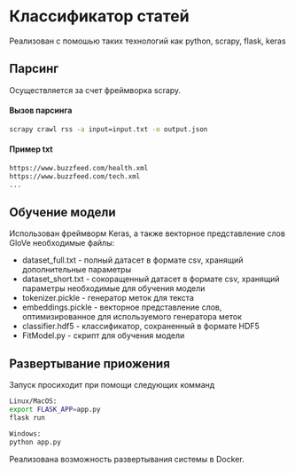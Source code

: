 # Классификатор статей
Реализован с помошью таких технологий как python, scrapy, flask, keras

## Парсинг
Осуществляется за счет фреймворка scrapy.

#### Вызов парсинга
```bash
scrapy crawl rss -a input=input.txt -o output.json
```

#### Пример txt
```txt
https://www.buzzfeed.com/health.xml
https://www.buzzfeed.com/tech.xml
...
```

## Обучение модели
Использован фреймворм Keras, а также векторное представление слов GloVe
необходимые файлы:
* dataset_full.txt - полный датасет в формате csv, хранящий дополнительные параметры
* dataset_short.txt - сокоращенный датасет в формате csv, хранящий параметры необходимые для обучения модели
* tokenizer.pickle - генератор меток для текста
* embeddings.pickle - векторное представление слов, оптимизированное для используемого генератора меток
* classifier.hdf5 - классификатор, сохраненный в формате HDF5
* FitModel.py - скрипт для обучения модели

## Развертывание приожения
Запуск просиходит при помощи следующих комманд
```bash
Linux/MacOS:
export FLASK_APP=app.py
flask run

Windows:
python app.py
```

Реализована возможность развертывания системы в Docker.
